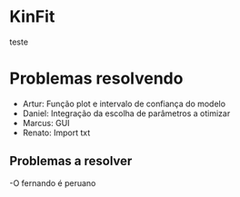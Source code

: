 # KinFit
teste

# Problemas resolvendo
- Artur: Função plot e intervalo de confiança do modelo
- Daniel: Integração da escolha de parâmetros a otimizar
- Marcus: GUI
- Renato: Import txt
 
## Problemas a resolver

-O fernando é peruano
